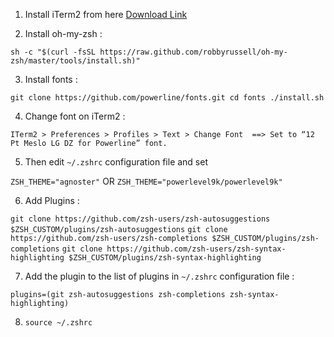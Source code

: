 1. Install iTerm2 from here [Download Link](https://www.iterm2.com/)

2. Install oh-my-zsh :

 `sh -c "$(curl -fsSL https://raw.github.com/robbyrussell/oh-my-zsh/master/tools/install.sh)"`
 
3. Install fonts :

 `git clone https://github.com/powerline/fonts.git
 cd fonts
 ./install.sh`

4. Change font on iTerm2 :

 `ITerm2 > Preferences > Profiles > Text > Change Font  ==> Set to “12 Pt Meslo LG DZ for Powerline” font.`

5. Then edit `~/.zshrc` configuration file and set

 `ZSH_THEME="agnoster"` OR `ZSH_THEME="powerlevel9k/powerlevel9k"`

6. Add Plugins :

 `git clone https://github.com/zsh-users/zsh-autosuggestions $ZSH_CUSTOM/plugins/zsh-autosuggestions`
 `git clone https://github.com/zsh-users/zsh-completions $ZSH_CUSTOM/plugins/zsh-completions`
 `git clone https://github.com/zsh-users/zsh-syntax-highlighting $ZSH_CUSTOM/plugins/zsh-syntax-highlighting`

7. Add the plugin to the list of plugins in `~/.zshrc` configuration file :

 `plugins=(git zsh-autosuggestions zsh-completions zsh-syntax-highlighting)`
 
8. `source ~/.zshrc`
